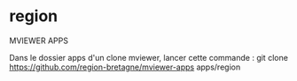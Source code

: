 # region
MVIEWER APPS

Dans le dossier apps d'un clone mviewer, lancer cette commande : git clone https://github.com/region-bretagne/mviewer-apps apps/region
